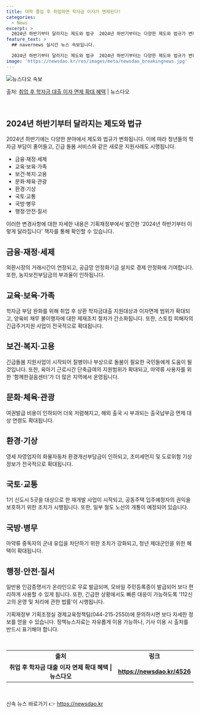 ```yaml
---
title: 대학 졸업 후 취업하면 학자금 이자가 면제된다!
categories:
  - News
excerpt: >
  2024년 하반기부터 달라지는 제도와 법규  2024년 하반기부터는 다양한 제도와 법규가 변화함에 따라 청년…
feature_text: >
  ## navernews 실시간 뉴스 속보입니다.

  2024년 하반기부터 달라지는 제도와 법규  2024년 하반기부터는 다양한 제도와 법규가 변화함에 따라 청년…
image: 'https://newsdao.kr/res/images/meta/newsdao_breakingnews.jpg'
---
```


![뉴스다오 속보](https://newsdao.kr/res/images/meta/newsdao_breakingnews.jpg)

<p>출처: <a href="https://newsdao.kr/4526" rel="dofollow">취업 후 학자금 대출 이자 면제 확대 혜택</a> | 뉴스다오</p>

<p data-ke-size="size16">&nbsp;</p>
<h2 data-ke-size="size26">2024년 하반기부터 달라지는 제도와 법규</h2>
2024년 하반기에는 다양한 분야에서 제도와 법규가 변화됩니다. 이에 따라 청년들의 학자금 부담이 줄어들고, 긴급 돌봄 서비스와 같은 새로운 지원사례도 시행됩니다.

<ul>
  <li>금융·재정·세제</li>
  <li>교육·보육·가족</li>
  <li>보건·복지·고용</li>
  <li>문화·체육·관광</li>
  <li>환경·기상</li>
  <li>국토·교통</li>
  <li>국방·병무</li>
  <li>행정·안전·질서</li>
</ul>

이러한 변경사항에 대한 자세한 내용은 기획재정부에서 발간한 '2024년 하반기부터 이렇게 달라집니다' 책자를 통해 확인할 수 있습니다.

<h2 data-ke-size="size26">금융·재정·세제</h2>
외환시장의 거래시간이 연장되고, 공급망 안정화기금 설치로 경제 안정화에 기여합니다. 또한, 농지보전부담금의 부과율이 인하됩니다.

<h2 data-ke-size="size26">교육·보육·가족</h2>
학자금 부담 완화를 위해 취업 후 상환 학자금대출 지원대상과 이자면제 범위가 확대되고, 양육비 채무 불이행자에 대한 제재조치 절차가 간소화됩니다. 또한, 스토킹 피해자의 긴급주거지원 사업이 전국적으로 확대됩니다.

<h2 data-ke-size="size26">보건·복지·고용</h2>
긴급돌봄 지원사업이 시작되어 질병이나 부상으로 돌봄이 필요한 국민들에게 도움이 될 것입니다. 또한, 육아기 근로시간 단축급여의 지원범위가 확대되고, 마약류 사용자를 위한 '함께한걸음센터'가 더 많은 지역에서 운영됩니다.

<h2 data-ke-size="size26">문화·체육·관광</h2>
여권발급 비용이 인하되어 더욱 저렴해지고, 해외 출국 시 부과되는 출국납부금 면제 대상 연령도 확대됩니다.

<h2 data-ke-size="size26">환경·기상</h2>
영세 자영업자의 화물자동차 환경개선부담금이 인하되고, 초미세먼지 및 도로위험 기상정보가 전국적으로 확대됩니다.

<h2 data-ke-size="size26">국토·교통</h2>
1기 신도시 5곳을 대상으로 한 재개발 사업이 시작되고, 공동주택 입주예정자의 권익을 보호하기 위한 조치가 시행됩니다. 또한, 일부 철도 노선의 개통이 예정되어 있습니다.

<h2 data-ke-size="size26">국방·병무</h2>
마약류 중독자의 군내 유입을 차단하기 위한 조치가 강화되고, 청년 제대군인을 위한 혜택이 확대됩니다.

<h2 data-ke-size="size26">행정·안전·질서</h2>
일반용 인감증명서가 온라인으로 무료 발급되며, 모바일 주민등록증이 발급되어 보다 편리하게 사용할 수 있게 됩니다. 또한, 긴급한 상황에서도 빠른 대응이 가능하도록 '112신고의 운영 및 처리에 관한 법률'이 시행됩니다.

기획재정부 기획조정실 경제교육정책팀(044-215-2550)에 문의하시면 보다 자세한 정보를 얻을 수 있습니다. 정책뉴스자료는 자유롭게 이용 가능하나, 기사 이용 시 출처를 반드시 표기해야 합니다.

<p data-ke-size="size16">&nbsp;</p>
<table>
  <tbody>
    <tr>
      <td style="text-align: center; height: 17px;"><b>출처</b></td>
      <td style="text-align: center; height: 17px;"><b>링크</b></td>
    </tr>
    <tr>
      <td style="text-align: center; height: 17px;"><b>취업 후 학자금 대출 이자 면제 확대 혜택 | 뉴스다오</b></td>
      <td style="text-align: center; height: 17px;"><b><a href="https://newsdao.kr/4526">https://newsdao.kr/4526</a></b></td>
    </tr>
  </tbody>
</table>
<p data-ke-size="size16">&nbsp;</p> 

신속 뉴스 바로가기 👉 <a href="https://newsdao.kr" rel="dofollow">https://newsdao.kr</a>


